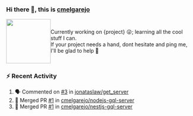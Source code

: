### Hi there 👋, this is [cmelgarejo](https://cmelgarejo.dev)
<div style="display:flex;justify-content:center;align-items:center">
  <div>
    <img src="https://avatars3.githubusercontent.com/u/2163649?s=400&u=13119a794e394b32643e8baae5dd2f0d39d93738&v=4"  width="120" height="120">
  </div>
  <div>
    Currently working on {project} 😜; learning all the cool stuff I can.
    <br/>
    If your project needs a hand, dont hesitate and ping me, I'll be glad to help 💪
  </div>
</div>  

### :zap: Recent Activity

<!--START_SECTION:activity-->
1. 🗣 Commented on [#3](https://github.com//jonataslaw/get_server/issues/3) in [jonataslaw/get_server](https://github.com//jonataslaw/get_server)
2. 🎉 Merged PR [#1](https://github.com//cmelgarejo/nodejs-gql-server/pull/1) in [cmelgarejo/nodejs-gql-server](https://github.com//cmelgarejo/nodejs-gql-server)
3. 🎉 Merged PR [#1](https://github.com//cmelgarejo/nestjs-gql-server/pull/1) in [cmelgarejo/nestjs-gql-server](https://github.com//cmelgarejo/nestjs-gql-server)
<!--END_SECTION:activity-->
